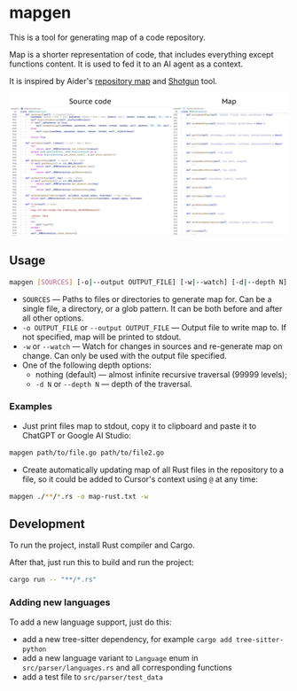 # mapgen

This is a tool for generating map of a code repository.

Map is a shorter representation of code, that includes everything except functions content.  It is used to fed it to an AI agent as a context.

It is inspired by Aider's [repository map](https://aider.chat/docs/repomap.html) and [Shotgun](https://github.com/glebkudr/shotgun_code) tool.

![Example](example.jpg)

## Usage

```bash
mapgen [SOURCES] [-o|--output OUTPUT_FILE] [-w|--watch] [-d|--depth N]
```
- `SOURCES` — Paths to files or directories to generate map for.  Can be a single file, a directory, or a glob pattern.  It can be both before and after all other options.
- `-o OUTPUT_FILE` or `--output OUTPUT_FILE` — Output file to write map to.  If not specified, map will be printed to stdout.
- `-w` or `--watch` — Watch for changes in sources and re-generate map on change.  Can only be used with the output file specified.
- One of the following depth options:
  - nothing (default) — almost infinite recursive traversal (99999 levels);
  - `-d N` or `--depth N` — depth of the traversal.

### Examples

- Just print files map to stdout, copy it to clipboard and paste it to ChatGPT or Google AI Studio:
```bash
mapgen path/to/file.go path/to/file2.go
```

- Create automatically updating map of all Rust files in the repository to a file, so it could be added to Cursor's context using `@` at any time:
```bash
mapgen ./**/*.rs -o map-rust.txt -w
```

## Development

To run the project, install Rust compiler and Cargo.

After that, just run this to build and run the project:
```bash
cargo run -- "**/*.rs"
```

### Adding new languages

To add a new language support, just do this:
- add a new tree-sitter dependency, for example `cargo add tree-sitter-python`
- add a new language variant to `Language` enum in `src/parser/languages.rs` and all corresponding functions
- add a test file to `src/parser/test_data`
